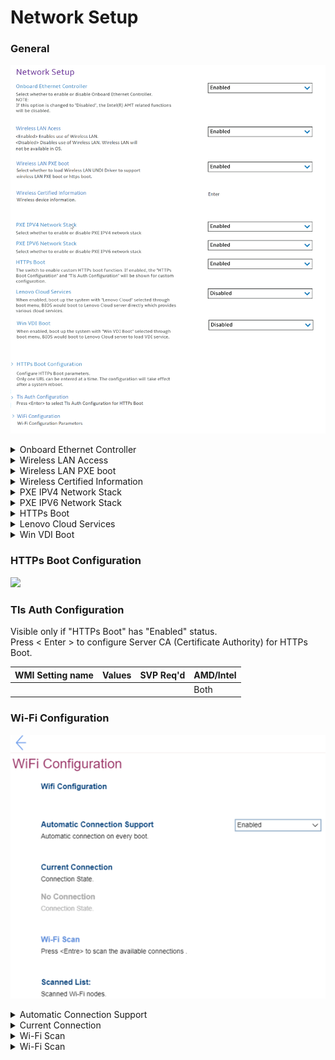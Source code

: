 # Network Setup #
### General ###
![](./img/networksetup.png)

<details><summary>Onboard Ethernet Controller</summary>
One of 2 states for the Onboard Ethernet Controller:

1. **Enabled** – Default. 
2. Disabled – if selected, then:<br>
    •"PXE IPV4 Network Stack" setting becomes unavailable<br>
    •"PXE IPV6 Network Stack" setting becomes unavailable<br>
    **Note**. The Intel(R) AMT related functions will be disabled.<br>


| WMI Setting name | Values | SVP Req'd | AMD/Intel |
|:---|:---|:---|:---|
|  |  |  | Both |
</details>


<details><summary>Wireless LAN Access</summary>
One of 2 states for the Wireless LAN Access:

1. **Enabled** – enables use of Wireless LAN. Default. 
2. Disabled – disables use of Wireless LAN. Wireless LAN will not be available in OS.

| WMI Setting name | Values | SVP Req'd | AMD/Intel |
|:---|:---|:---|:---|
|  |  |  | Both |
</details>


<details><summary>Wireless LAN PXE boot</summary>
One of 2 states to select whether to load Wireless LAN (Local Area Network) UNDI (Universal Network Driver Interface) Driver to support wireless LAN PXE (Pre-boot Execution Environment) boot or https boot:

1. Enabled – enables wireless LAN PXE boot.
2. **Disabled** – Default.

| WMI Setting name | Values | SVP Req'd | AMD/Intel |
|:---|:---|:---|:---|
|  |  |  | Both |
</details>


<details><summary>Wireless Certified Information</summary>
Wireless device information. View only.

**Note**. Applicable only for platforms which have WLAN implemented.

| WMI Setting name | Values | SVP Req'd | AMD/Intel |
|:---|:---|:---|:---|
|  |  |  | Both |
</details>


<details><summary>PXE IPV4 Network Stack</summary>
One of 2 states for PXE IPV4 network stack:

1. **Enabled** – Default.
2. Disabled 

**Note**. The setting is unavailable if "Onboard Ethernet Controller" is set to "Disabled".

| WMI Setting name | Values | SVP Req'd | AMD/Intel |
|:---|:---|:---|:---|
|  |  |  | Both |
</details>


<details><summary>PXE IPV6 Network Stack</summary>
One of 2 states for PXE IPV6 network stack:

1. **Enabled** – Default.
2. Disabled

**Note**. The setting is unavailable if "Onboard Ethernet Controller" is set to "Disabled".

| WMI Setting name | Values | SVP Req'd | AMD/Intel |
|:---|:---|:---|:---|
|  |  |  | Both |
</details>


<details><summary>HTTPs Boot</summary>
One of 2 states:

1. Enabled – the "HTTPs Boot Configuration" and "Tls Auth Configuration" will be shown for custom configuration.
2. **Disabled** – Default.

| WMI Setting name | Values | SVP Req'd | AMD/Intel |
|:---|:---|:---|:---|
|  |  |  | Both |
</details>


<details><summary>Lenovo Cloud Services</summary>
Setting is available only if "Secure Boot" has "Enabled" status.<br>
One of 2 states for the Lenovo Cloud Services:

1. Enabled – boot up the system with "Lenovo Cloud" selected through boot menu, BIOS would boot to Lenovo Cloud server directly which provides various cloud services.
2. **Disabled** – Default. 

**Additional information.**
Once the feature is enabled, then it becomes available for selection in "BIOS -> Startup -> Edit Boot Order", or "BIOS -> Startup -> Network Boot", or via F12 Boot Menu.<br> 
When "Lenovo Cloud Services" booted, then following options will be available for selection:
1. **Lenovo Cloud Deploy (ITC)** – it is a method to send Factory-Style images to customers for deployment in the field. 
Additional information is available here: [Lenovo Cloud Deploy](https://www.lenovoclouddeploy.com/en/auth/welcome).
2. **Windows Virtual Desktop (VDI)** – it provides the VDI environment to customer. VDI itself will be setup by the customer (IT Admin). If this option is selected, then it will become available as a boot option.  
Additional information is available here: [Client Virtualization & Infrastructure Solutions - Lenovo](https://www.lenovo.com/lt/lt/data-center/solutions/client-virtualization) and [Windows Virtual Desktop](https://www.microsoft.com/en-us/microsoft-365/blog/2019/09/30/windows-virtual-desktop-generally-available-worldwide/).

| WMI Setting name | Values | SVP Req'd | AMD/Intel |
|:---|:---|:---|:---|
|  |  |  | Both |
</details>


<details><summary>Win VDI Boot</summary>
One of 2 states for Win VDI (Virtual Desktop Infrastructure) Boot:

1. Enabled – boot up the system with “Win VDI Boot” selected through boot menu, BIOS would boot to Lenovo Cloud server to load VDI service.
2. **Disabled** – Default. 

| WMI Setting name | Values | SVP Req'd | AMD/Intel |
|:---|:---|:---|:---|
|  |  |  | Both |
</details>


### HTTPs Boot Configuration ###
![](./img/httpsbootconfig.png) <!-- Need to add image  -->



### Tls Auth Configuration ### 
<!-- TBD if Need to add image  -->
Visible only if "HTTPs Boot" has "Enabled" status.<br>
Press < Enter > to configure Server CA (Certificate Authority) for HTTPs Boot. 

| WMI Setting name | Values | SVP Req'd | AMD/Intel |
|:---|:---|:---|:---|
|  |  |  | Both |



### Wi-Fi Configuration ###
![](./img/wificonfig.png)

<details><summary>Automatic Connection Support</summary>
One of 2 possible states for the automatic connection on every boot:

1. Enabled – enables automatic connection on every boot.
2. **Disabled** – disables automatic connection on every boot. Default. 

| WMI Setting name | Values | SVP Req'd | AMD/Intel |
|:---|:---|:---|:---|
|  |  |  | Both |
</details>


<details><summary>Current Connection</summary>
Shows Connection State, if the device is connected to any Wi-Fi network. View only.
Shows "No Connection. Connection State" if there is no connection. 

</details>

<details><summary>Wi-Fi Scan</summary>
Press < Enter > to scan the available connections.
</details>

<details><summary>Wi-Fi Scan</summary>
Scanned Wi-Fi nodes for selection to connect.
</details>